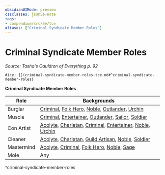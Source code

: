 ```yaml
---
obsidianUIMode: preview
cssclasses: json5e-note
tags:
- compendium/src/5e/tce
aliases: ["Criminal Syndicate Member Roles"]
---
```

# Criminal Syndicate Member Roles
*Source: Tasha's Cauldron of Everything p. 92* 

`dice: [](criminal-syndicate-member-roles-tce.md#^criminal-syndicate-member-roles)`

**Criminal Syndicate Member Roles**

| Role | Backgrounds |
|------|-------------|
| Burglar | [Criminal](/compendium/backgrounds/criminal.md), [Folk Hero](/compendium/backgrounds/folk-hero.md), [Noble](/compendium/backgrounds/noble.md), [Outlander](/compendium/backgrounds/outlander.md), [Urchin](/compendium/backgrounds/urchin.md) |
| Muscle | [Criminal](/compendium/backgrounds/criminal.md), [Entertainer](/compendium/backgrounds/entertainer.md), [Outlander](/compendium/backgrounds/outlander.md), [Sailor](/compendium/backgrounds/sailor.md), [Soldier](/compendium/backgrounds/soldier.md) |
| Con Artist | [Acolyte](/compendium/backgrounds/acolyte.md), [Charlatan](/compendium/backgrounds/charlatan.md), [Criminal](/compendium/backgrounds/criminal.md), [Entertainer](/compendium/backgrounds/entertainer.md), [Noble](/compendium/backgrounds/noble.md), [Urchin](/compendium/backgrounds/urchin.md) |
| Cleaner | [Acolyte](/compendium/backgrounds/acolyte.md), [Charlatan](/compendium/backgrounds/charlatan.md), [Guild Artisan](/compendium/backgrounds/guild-artisan.md), [Noble](/compendium/backgrounds/noble.md), [Soldier](/compendium/backgrounds/soldier.md) |
| Mastermind | [Acolyte](/compendium/backgrounds/acolyte.md), [Criminal](/compendium/backgrounds/criminal.md), [Folk Hero](/compendium/backgrounds/folk-hero.md), [Noble](/compendium/backgrounds/noble.md), [Sage](/compendium/backgrounds/sage.md) |
| Mole | Any |
^criminal-syndicate-member-roles